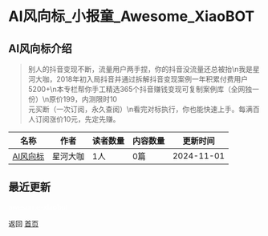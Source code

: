 # AI风向标_小报童_Awesome_XiaoBOT

## AI风向标介绍
> 别人的抖音变现不断，流量用户两手捏，你的抖音没流量还总被抬\n我是星河大咖，2018年初入局抖音并通过拆解抖音变现案例一年积累付费用户5200+\n本专栏帮你手工精选365个抖音赚钱变现可复制案例库（全网独一份）\n原价199，内测限时10  
元买断（一次订阅，永久查阅）\n看完对标执行，你也能快速上手。每满百人订阅涨价10元，先定先赚。  
  


|名称|作者|读者数量|内容数量|更新时间|
|---|---|---|---|---|
|[AI风向标](https://xiaobot.net/p/xingheE92?refer=9c3f1c95-a052-465a-9902-f6d75080262a)|星河大咖|1人|0篇|2024-11-01|

## 最近更新



<a href="https://github.com/Reno9527/awesome-xiaobot" style="color: white; text-decoration: none;">awesome-xiaobot</a>

返回 [首页](../README.md)
